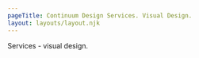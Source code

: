 ```yaml
---
pageTitle: Continuum Design Services. Visual Design.
layout: layouts/layout.njk
---
```


Services - visual design.
